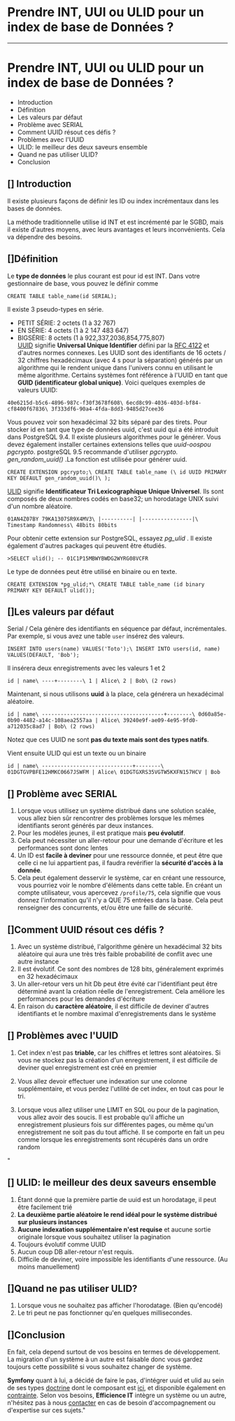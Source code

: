 
Prendre INT, UUI ou ULID pour un index de base de Données ?
===========================================================

* * * * *

Prendre INT, UUI ou ULID pour un index de base de Données ?
===========================================================

-   Introduction
-   Définition
-   Les valeurs par défaut
-   Problème avec SERIAL
-   Comment UUID résout ces défis ?
-   Problèmes avec l'UUID
-   ULID: le meilleur des deux saveurs ensemble
-   Quand ne pas utiliser ULID?
-   Conclusion

[]  Introduction
----------------------------------------------------------------------------------------------------------------------------

Il existe plusieurs façons de définir les ID ou index incrémentaux dans les bases de données.

La méthode traditionnelle utilise id INT et est incrémenté par le SGBD, mais il existe d'autres moyens, avec leurs avantages et leurs inconvénients. Cela va dépendre des besoins.

[]Définition
-----------------------------------------------------------------------------------------------------------------------------

Le **type de données** le plus courant est pour id est INT. Dans votre gestionnaire de base, vous pouvez le définir comme

`CREATE TABLE table_name(id SERIAL);`

Il existe 3 pseudo-types en série.

-   PETIT SÉRIE: 2 octets (1 à 32 767)
-   EN SÉRIE: 4 octets (1 à 2 147 483 647)
-   BIGSÉRIE: 8 octets (1 à 922,337,2036,854,775,807)\
[UUID](https://fr.wikipedia.org/wiki/Universally_unique_identifier) signifie **Universal Unique Identifier** défini par la [RFC 4122](https://tools.ietf.org/html/rfc4122) et d'autres normes connexes. Les UUID sont des identifiants de 16 octets / 32 chiffres hexadécimaux (avec 4 s pour la séparation) générés par un algorithme qui le rendent unique dans l'univers connu en utilisant le même algorithme. Certains systèmes font référence à l'UUID en tant que **GUID (identificateur global unique)**. Voici quelques exemples de valeurs UUID:

`40e6215d-b5c6-4896-987c-f30f3678f608\
6ecd8c99-4036-403d-bf84-cf8400f67836\
3f333df6-90a4-4fda-8dd3-9485d27cee36`

Vous pouvez voir son hexadécimal 32 bits séparé par des tirets. Pour stocker id en tant que type de données uuid, c'est uuid qui a été introduit dans PostgreSQL 9.4. Il existe plusieurs algorithmes pour le générer. Vous devez également installer certaines extensions telles que *uuid-oospou pgcrypto*. postgreSQL 9.5 recommande d'utiliser *pgcrypto. gen_random_uuid()* .La fonction est utilisée pour générer uuid.

`CREATE EXTENSION pgcrypto;\
CREATE TABLE table_name (\
id UUID PRIMARY KEY DEFAULT gen_random_uuid()\
);`

[ULID](https://fr.wiktionary.org/wiki/ULID) signifie **Identificateur Tri Lexicographique Unique Universel**. Ils sont composés de deux nombres codés en base32; un horodatage UNIX suivi d'un nombre aléatoire.

`01AN4Z07BY 79KA1307SR9X4MV3\
|----------| |----------------|\
Timestamp Randomness\
48bits 80bits`

Pour obtenir cette extension sur PostgreSQL, essayez *pg_ulid* . Il existe également d'autres packages qui peuvent être étudiés.

`>SELECT ulid(); -- 01C1P15MBWYBWDG2WYRG08VCFR`

Le type de données peut être utilisé en binaire ou en texte.

`CREATE EXTENSION *pg_ulid;*\
CREATE TABLE table_name (id binary PRIMARY KEY DEFAULT ulid());`

[]Les valeurs par défaut
-----------------------------------------------------------------------------------------------------------------------------------------------------

Serial / Cela génère des identifiants en séquence par défaut, incrémentales. Par exemple, si vous avez une table `user` insérez des valeurs.

`INSERT INTO users(name) VALUES('Toto');\
INSERT INTO users(id, name) VALUES(DEFAULT, 'Bob');`

Il insérera deux enregistrements avec les valeurs 1 et 2

`id | name\
----+--------\
1 | Alice\
2 | Bob\
(2 rows)`

Maintenant, si nous utilisons **uuid** à la place, cela générera un hexadécimal aléatoire.

`id | name\
---------------------------------------+--------\
0d60a85e-0b90-4482-a14c-108aea2557aa | Alice\
39240e9f-ae09-4e95-9fd0-a712035c8ad7 | Bob\
(2 rows)`

Notez que ces UUID ne sont **pas du texte mais sont des types natifs**.

Vient ensuite ULID qui est un texte ou un binaire

`id | name\
-----------------------------+--------\
01DGTGVPBFE12HMKC0667JSWFM | Alice\
01DGTGXRS35VGTW5KXFN157HCV | Bob`

[] Problème avec SERIAL
-------------------------------------------------------------------------------------------------------------------------------------------------

1.  Lorsque vous utilisez un système distribué dans une solution scalée, vous allez bien sûr rencontrer des problèmes lorsque les mêmes identifiants seront générés par deux instances.
2.  Pour les modèles jeunes, il est pratique mais **peu évolutif**.
3.  Cela peut nécessiter un aller-retour pour une demande d'écriture et les performances sont donc lentes
4.  Un ID est **facile à deviner** pour une ressource donnée, et peut être que celle ci ne lui appartient pas, il faudra revérifier la **sécurité d'accès à la donnée**.
5.  Cela peut également desservir le système, car en créant une ressource, vous pourriez voir le nombre d'éléments dans cette table. En créant un compte utilisateur, vous apercevez `/profile/75`, cela signifie que vous donnez l'information qu'il n'y a QUE 75 entrées dans la base. Cela peut renseigner des concurrents, et/ou être une faille de sécurité.

[]Comment UUID résout ces défis ?
---------------------------------------------------------------------------------------------------------------------------------------------------------------------------

1.  Avec un système distribué, l'algorithme génère un hexadécimal 32 bits aléatoire qui aura une très très faible probabilité de conflit avec une autre instance
2.  Il est évolutif. Ce sont des nombres de 128 bits, généralement exprimés en 32 hexadécimaux
3.  Un aller-retour vers un hit Db peut être évité car l'identifiant peut être déterminé avant la création réelle de l'enregistrement. Cela améliore les performances pour les demandes d'écriture
4.  En raison du **caractère aléatoire**, il est difficile de deviner d'autres identifiants et le nombre maximal d'enregistrements dans le système

[] Problèmes avec l'UUID
--------------------------------------------------------------------------------------------------------------------------------------------------

1.  Cet index n'est pas **triable**, car les chiffres et lettres sont aléatoires. Si vous ne stockez pas la création d'un enregistrement, il est difficile de deviner quel enregistrement est créé en premier

3.  Vous allez devoir effectuer une indexation sur une colonne supplémentaire, et vous perdez l'utilité de cet index, en tout cas pour le tri.

5.  Lorsque vous allez utiliser une LIMIT en SQL ou pour de la pagination, vous allez avoir des soucis. Il est probable qu'il affiche un enregistrement plusieurs fois sur différentes pages, ou même qu'un enregistrement ne soit pas du tout affiché. Il se comporte en fait un peu comme lorsque les enregistrements sont récupérés dans un ordre random

"

[] ULID: le meilleur des deux saveurs ensemble
-----------------------------------------------------------------------------------------------------------------------------------------------------------------------------------------

1.  Étant donné que la première partie de uuid est un horodatage, il peut être facilement trié
2.  **La deuxième partie aléatoire le rend idéal pour le système distribué sur plusieurs instances**
3.  **Aucune indexation supplémentaire n'est requise** et aucune sortie originale lorsque vous souhaitez utiliser la pagination
4.  Toujours évolutif comme UUID
5.  Aucun coup DB aller-retour n'est requis.
6.  Difficile de deviner, voire impossible les identifiants d'une ressource. (Au moins manuellement)

[]Quand ne pas utiliser **ULID**?
-------------------------------------------------------------------------------------------------------------------------------------------------------------------------

1.  Lorsque vous ne souhaitez pas afficher l'horodatage. (Bien qu'encodé)
2.  Le tri peut ne pas fonctionner qu'en quelques millisecondes.

[]Conclusion
------------------------------------------------------------------------------------------------------------------------

En fait, cela depend surtout de vos besoins en termes de développement. La migration d'un système à un autre est faisable donc vous gardez toujours cette possibilité si vous souhaitez changer de système.

**Symfony** quant à lui, a décidé de faire le pas, d'intégrer uuid et ulid au sein de ses types [doctrine](https://symfony.com/doc/current/doctrine.html) dont le composant est [ici](https://symfony.com/doc/current/components/uid.html), et disponible également en [contrainte](https://symfony.com/doc/current/reference/constraints/Ulid.html). Selon vos besoins, **Efficience IT** intègre un système ou un autre, n'hésitez pas à nous [contacter](https://www.itefficience.com/contact) en cas de besoin d'accompagnement ou d'expertise sur ces sujets."